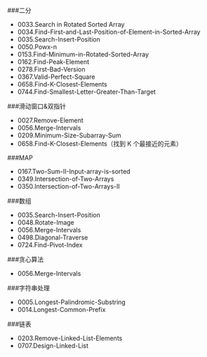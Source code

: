 



###二分
- 0033.Search in Rotated Sorted Array 
- 0034.Find-First-and-Last-Position-of-Element-in-Sorted-Array 
- 0035.Search-Insert-Position
- 0050.Powx-n
- 0153.Find-Minimum-in-Rotated-Sorted-Array 
- 0162.Find-Peak-Element
- 0278.First-Bad-Version
- 0367.Valid-Perfect-Square
- 0658.Find-K-Closest-Elements
- 0744.Find-Smallest-Letter-Greater-Than-Target

###滑动窗口&双指针
- 0027.Remove-Element
- 0056.Merge-Intervals
- 0209.Minimum-Size-Subarray-Sum
- 0658.Find-K-Closest-Elements（找到 K 个最接近的元素）


###MAP
- 0167.Two-Sum-II-Input-array-is-sorted
- 0349.Intersection-of-Two-Arrays
- 0350.Intersection-of-Two-Arrays-II


###数组
- 0035.Search-Insert-Position
- 0048.Rotate-Image
- 0056.Merge-Intervals
- 0498.Diagonal-Traverse
- 0724.Find-Pivot-Index


###贪心算法
- 0056.Merge-Intervals


###字符串处理
- 0005.Longest-Palindromic-Substring
- 0014.Longest-Common-Prefix


###链表
- 0203.Remove-Linked-List-Elements
- 0707.Design-Linked-List